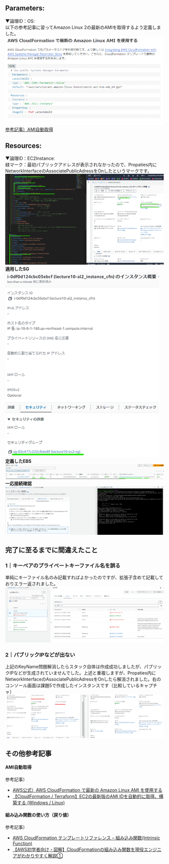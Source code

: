 ## Parameters:
▼論理ID：OS:<br>
以下の参考記事に習ってAmazon Linux 2の最新のAMIを取得するよう定義しました。  
![AMI取得](image_10/300_AMI取得.png)  
[参考記事）AMI自動取得](#ami自動取得)
## Resources:
▼論理ID：EC2Instance:<br>
緑マーク：最初パブリックアドレスが表示されなかったので、Propaties内にNetworkInterfaceのAssociatePublicAdressをOnしたというマークです。  
![ec2コンソール画面](image_10/301_ec2.png)<br>
**適用したSG**  
![ec2SG](image_10/303_ec2SG.png)<br>
**定義したEBS**  
![ec2EBS](image_10/304_ec2EBS.png)<br>
**一応接続確認**  
![ec2コンソール画面接続確認](image_10/302_ec2接続確認.png)

## 完了に至るまでに間違えたこと
### 1｜キーペアのプライベートキーファイル名を誤る
単純にキーファイル名のみ記載すればよかったのですが、拡張子含めて記載しておりエラー返されました。  
![keynamemiss](image_10/305_ketpairmiss.png)  
### 2｜パブリックIPなどが出ない
上記のKeyName問題解消したらスタック自体は作成成功しましたが、パブリックIPなどが生成されていませんでした。上述と重複しますが、Propaties内にNetworkInterfaceのAssociatePublicAdressをOnしたら解消されました。右のコンソール画面は課題5で作成したインスタンスです（比較しているキャプチャ）  
![PublicAdressmiss](image_10/306_PublicAdressmiss.png)
## その他参考記事
#### AMI自動取得
参考記事）  
* [AWS公式）AWS CloudFormation で最新の Amazon Linux AMI を使用する](https://aws.amazon.com/jp/blogs/news/query-for-the-latest-amazon-linux-ami-ids-using-aws-systems-manager-parameter-store/)
* [【CloudFormation / Terraform】EC2の最新版のAMI IDを自動的に取得、構築する (Windows / Linux)](https://blog.serverworks.co.jp/automate-latest-ami-ec2)
#### 組み込み関数の使い方（戻り値）
参考記事）  
* [AWS CloudFormation テンプレートリファレンス – 組み込み関数(Intrinsic Function)](https://dev.classmethod.jp/articles/cloudformation-tempate-reference-intrinsic-function/#getatt)
* [【AWS初学者向け・図解】CloudFormationの組み込み関数を現役エンジニアがわかりやすく解説①](https://o2mamiblog.com/aws-cloudformation-intrinsic-function-beginner-1/)